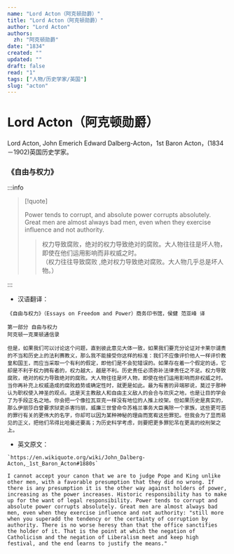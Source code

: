 ```yaml
---
name: "Lord Acton（阿克顿勋爵）"
title: "Lord Acton（阿克顿勋爵）"
author: "Lord Acton"
authors:
  zh: "阿克顿勋爵"
date: "1834"
created: ""
updated: ""
draft: false
read: "1"
tags: ["人物/历史学家/英国"]
slug: "acton"
---
```


# Lord Acton（阿克顿勋爵）

Lord Acton, John Emerich Edward Dalberg-Acton，1st Baron Acton，(1834－1902)英国历史学家。

### 《自由与权力》

:::info

> [!quote]
>
> Power tends to corrupt, and absolute power corrupts absolutely. 
> Great men are almost always bad men, even when they exercise influence and not authority.
>
> > 权力导致腐败，绝对的权力导致绝对的腐败。大人物往往是坏人物，即使在他们运用影响而非权威之时。  
> > （权力往往导致腐败 ,绝对权力导致绝对腐败。大人物几乎总是坏人物。）  

:::

* 汉语翻译：
```
《自由与权力》（Essays on Freedom and Power）商务印书馆，侯健 范亚峰 译

第一部分 自由与权力
阿克顿一克莱顿通信录

但是，如果我们可以讨论这个问题，直到彼此意见大体一致，如果我们要充分论证对卡莱尔谴责的不当和历史上的法利赛教义，那么我不能接受你这样的标准：我们不应像评价他人一样评价教皇和国王，而应当采取一个有利的假定，即他们是不会犯错误的。如果存在着一个假定的话，它却是不利于权力拥有者的，权力越大，越是不利。历史责任必须弥补法律责任之不足。权力导致腐败，绝对的权力导致绝对的腐败。大人物往往是坏人物，即使在他们运用影响而非权威之时。当你再补充上权威造成的腐败趋势或确定性时，就更是如此。最为有害的异端邪说，莫过于那种认为职权使入神圣的观点。这是天主教敌人和自由主义敌人的会合与欢庆之地，也是让目的学会了为手段正名之地。你会把一个像拉瓦亚克一样没有地位的人推上绞架。但如果历史是真实的，那么伊丽莎白曾要求狱吏杀害玛丽，威廉三世曾命令苏格兰事务大臣夷除一个家族，这些更可恶的罪行有关的更伟大的名字，你却可以因为某种神秘的理由而宽宥这些罪犯。但我会为了显而易见的正义，把他们吊得比哈曼还要高；为历史科学考虑，则要把更多罪犯吊在更高的绞刑架之上。
```

* 英文原文：
```
`https://en.wikiquote.org/wiki/John_Dalberg-Acton,_1st_Baron_Acton#1880s`

I cannot accept your canon that we are to judge Pope and King unlike other men, with a favorable presumption that they did no wrong. If there is any presumption it is the other way against holders of power, increasing as the power increases. Historic responsibility has to make up for the want of legal responsibility. Power tends to corrupt and absolute power corrupts absolutely. Great men are almost always bad men, even when they exercise influence and not authority: "still more when you superadd the tendency or the certainty of corruption by authority. There is no worse heresy than that the office sanctifies the holder of it. That is the point at which the negation of Catholicism and the negation of Liberalism meet and keep high festival, and the end learns to justify the means."
```
